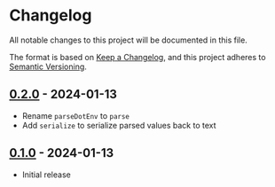 # Changelog

All notable changes to this project will be documented in this file.

The format is based on [Keep a Changelog](https://keepachangelog.com/en/1.0.0/),
and this project adheres to [Semantic Versioning](https://semver.org/spec/v2.0.0.html).

## [0.2.0](https://github.com/metonym/didone/releases/tag/v0.2.0) - 2024-01-13

- Rename `parseDotEnv` to `parse`
- Add `serialize` to serialize parsed values back to text

## [0.1.0](https://github.com/metonym/didone/releases/tag/v0.1.0) - 2024-01-13

- Initial release
